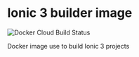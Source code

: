 # Ionic 3 builder image

![Docker Cloud Build Status](https://img.shields.io/docker/cloud/build/jmorenoamor/ionic-builder-3)

Docker image use to build Ionic 3 projects
